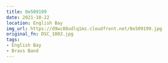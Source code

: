 ```yaml
---
title: 0e509199
date: 2021-10-22
location: English Bay
img_url: https://d9wc88udlq1mz.cloudfront.net/0e509199.jpg
original_fn: DSC_1802.jpg
tags:
- English Bay
- Brass Band
---
```

